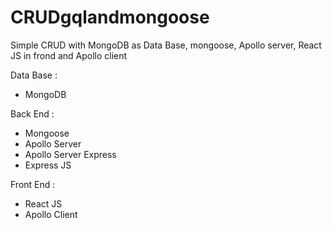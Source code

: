 # CRUDgqlandmongoose
Simple CRUD with MongoDB as Data Base, mongoose, Apollo server, React JS in frond and Apollo client

Data Base :
* MongoDB

Back End :
* Mongoose
* Apollo Server
* Apollo Server Express
* Express JS

Front End :
* React JS
* Apollo Client
